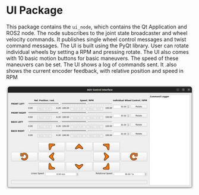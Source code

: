 # UI Package
This package contains the `ui_node`, which contains the Qt Application and ROS2 node. The node subscribes to the joint state broadcaster and wheel velocity commands. It publishes single wheel control messages and twist command messages. The UI is built using the PyQt library. User can rotate individual wheels by setting a RPM and pressing rotate. The UI also comes with 10 basic motion buttons for basic maneuvers. The speed of these maneuvers can be set. The UI shows a log of commands sent. It .also shows the current encoder feedback, with relative position and speed in RPM

![image](../../../media/pictures/screenshot_ui.png)